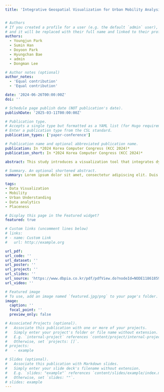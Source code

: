 ```yaml
---
title: 'Integrative Geospatial Visualization for Urban Mobility Analysis'


# Authors
# If you created a profile for a user (e.g. the default `admin` user), write the username (folder name) here
# and it will be replaced with their full name and linked to their profile.
authors:
  - Youngjun Park
  - Sumin Han
  - Doyoon Park
  - Hyungchan Bae
  - admin 
  - Dongman Lee

# Author notes (optional)
author_notes:
  - 'Equal contribution'
  - 'Equal contribution'

date: '2024-06-26T00:00:00Z'
doi: ''

# Schedule page publish date (NOT publication's date).
publishDate: '2025-03-11T00:00:00Z'

# Publication type.
# Accepts a single type but formatted as a YAML list (for Hugo requirements).
# Enter a publication type from the CSL standard.
publication_types: ['paper-conference']

# Publication name and optional abbreviated publication name.
publication: In *2024 Korea Computer Congress (KCC 2024)*
publication_short: In *2024 Korea Computer Congress (KCC 2024)*

abstract: This study introduces a visualization tool that integrates dynamic urban mobility data with static geographic and demographic datasets to enhance urban analysis. Employing GeoHash-based techniques, the tool facilitates the exploration and understanding of complex urban patterns in a multifaceted way. It leverages real-time and historical data from sources such as the New York Taxi Origin-Destination dataset and US Census information, enabling users to visualize and interpret urban mobility with unprecedented granularity and precision. By providing a dynamic, interactive platform, the tool not only supports urban planners in making informed decisions but also contributes to the broader field of smart city initiatives, fostering more sustainable and efficient urban environments. This paper details the tool’s development, showcases its practical applications through use cases, and discusses its potential for future integration with advanced analytical models

# Summary. An optional shortened abstract.
summary: Lorem ipsum dolor sit amet, consectetur adipiscing elit. Duis posuere tellus ac convallis placerat. Proin tincidunt magna sed ex sollicitudin condimentum.

tags:
- Data Visualization
- Mobility
- Urban Understanding
- Data analytics
- Placeness

# Display this page in the Featured widget?
featured: true

# Custom links (uncomment lines below)
# links:
# - name: Custom Link
#   url: http://example.org

url_pdf: 
url_code: ''
url_dataset: ''
url_poster: ''
url_project: ''
url_slides: ''
url_source: 'https://www.dbpia.co.kr/pdf/pdfView.do?nodeId=NODE11861859&googleIPSandBox=false&mark=0&minRead=5&ipRange=false&b2cLoginYN=false&icstClss=010000&isPDFSizeAllowed=true&accessgl=Y&language=ko_KR&hasTopBanner=true'
url_video: ''

# Featured image
# To use, add an image named `featured.jpg/png` to your page's folder.
image:
  caption: ''
  focal_point: ''
  preview_only: false

# Associated Projects (optional).
#   Associate this publication with one or more of your projects.
#   Simply enter your project's folder or file name without extension.
#   E.g. `internal-project` references `content/project/internal-project/index.md`.
#   Otherwise, set `projects: []`.
# projects:
#   - example

# Slides (optional).
#   Associate this publication with Markdown slides.
#   Simply enter your slide deck's filename without extension.
#   E.g. `slides: "example"` references `content/slides/example/index.md`.
#   Otherwise, set `slides: ""`.
# slides: example
---
```


<!-- {{% callout note %}}
Click the _Cite_ button above to demo the feature to enable visitors to import publication metadata into their reference management software.
{{% /callout %}}

{{% callout note %}}
Create your slides in Markdown - click the _Slides_ button to check out the example.
{{% /callout %}}

Add the publication's **full text** or **supplementary notes** here. You can use rich formatting such as including [code, math, and images](https://docs.hugoblox.com/content/writing-markdown-latex/). -->
